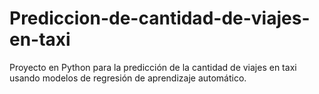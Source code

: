 # Prediccion-de-cantidad-de-viajes-en-taxi
Proyecto en Python para la predicción de la cantidad de viajes en taxi usando modelos de regresión de aprendizaje automático.
